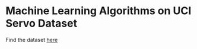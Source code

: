 # Machine Learning Algorithms on UCI Servo Dataset
Find the dataset [here](https://archive.ics.uci.edu/ml/datasets/Servo)
